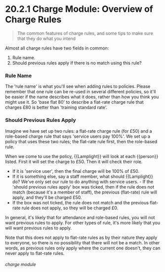 # 20.2.1 Charge Module: Overview of Charge Rules

> The common features of charge rules, and some tips to make sure that they do what you intend

Almost all charge rules have two fields in common:

  1. Rule name.
  2. Should previous rules apply if there is no match using this rule?
  
### Rule Name

The 'rule name' is what you'll see when adding rules to policies. Please remember that one rule can be re-used in several different policies, so it'll be easier if the name describes what it does, rather than how you think you might use it. So 'base flat 80' to describe a flat-rate charge rule that charges £80 is better than 'training standard rate'. 

### Should Previous Rules Apply

Imagine we have set up two rules: a flat-rate charge rule (for £50) and a role-based charge rule that says 'service users pay 100%'. We set up a policy that uses these two rules; the flat-rate rule first, then the role-based rule. 

When we come to use the policy, {{Lamplight}} will look at each {{person}} listed. First it will set the charge to £50. Then it will check their role. 
  - If it is 'service user', then the final charge will be 100% of £50. 
  - If it is something else, say a staff member, what should {{Lamplight}} do? We've only set our rule to do anything with service users.   - If the 'should previous rules apply' box was ticked, then if the rule does not match (because it's a member of staff), the previous (flat-rate) rule will apply, and they'll be charged £50. 
  - If the box was not ticked, the rule does not match and the previous flat-rate rule does not apply, so they will be charged £0. 

In general, it's likely that for attendance and role-based rules, you will not want previous rules to apply. For other types of rule, it's more likely that you will want previous rules to apply. 

Note that this does not apply to flat-rate rules as by their nature they apply to everyone, so there is no possibility that there will not be a match. In other words, as previous rules only apply where the current one doesn't, they can never apply to flat-rate rules. 

###### charge module

